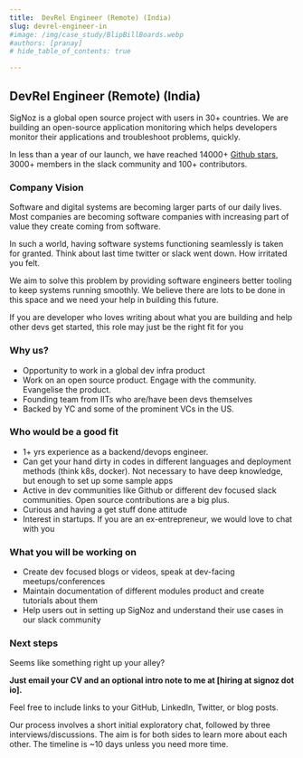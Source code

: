 ```yaml
---
title:  DevRel Engineer (Remote) (India)
slug: devrel-engineer-in
#image: /img/case_study/BlipBillBoards.webp
#authors: [pranay]
# hide_table_of_contents: true

---
```

<head>
  <link rel="canonical" href="https://signoz.io/careers/devrel-engineer-in/"/>

</head>

## DevRel Engineer (Remote) (India)


SigNoz is a global open source project with users in 30+ countries. We are building an open-source application monitoring which helps developers monitor their applications and troubleshoot problems, quickly.

In less than a year of our launch, we have reached 14000+ [Github stars](https://github.com/signoz/signoz), 3000+ members in the slack community and 100+ contributors. 


### Company Vision

Software and digital systems are becoming larger parts of our daily lives. Most companies are becoming software companies with increasing part of value they create coming from software. 

In such a world, having software systems functioning seamlessly is taken for granted. Think about last time twitter or slack went down. How irritated you felt.

We aim to solve this problem by providing software engineers better tooling to keep systems running smoothly. We believe there are lots to be done in this space and we need your help in building this future.

If you are developer who loves writing about what you are building and help other devs get started, this role may just be the right fit for you

### Why us?

- Opportunity to work in a global dev infra product 
- Work on an open source product. Engage with the community. Evangelise the product. 
- Founding team from IITs who are/have been devs themselves
- Backed by YC and some of the prominent VCs in the US.


### Who would be a good fit
- 1+ yrs experience as a backend/devops engineer. 
- Can get your hand dirty in codes in different languages and deployment methods (think k8s, docker). Not necessary to have deep knowledge, but enough to set up some sample apps
- Active in dev communities like Github or different dev focused slack communities. Open source contributions are a big plus.
- Curious and having a get stuff done attitude
- Interest in startups. If you are an ex-entrepreneur, we would love to chat with you


### What you will be working on

- Create dev focused blogs or videos, speak at dev-facing meetups/conferences
- Maintain documentation of different modules product and create tutorials about them
- Help users out in setting up SigNoz and understand their use cases in our slack community


### Next steps

Seems like something right up your alley? 

**Just email your CV and an optional  intro note to me at [hiring at signoz  dot io].**

 Feel free to include links to your GitHub, LinkedIn, Twitter, or blog posts.

Our process involves a short initial exploratory chat, followed by three interviews/discussions. The aim is for both sides to learn more about each other. The timeline is ~10 days unless you need more time.